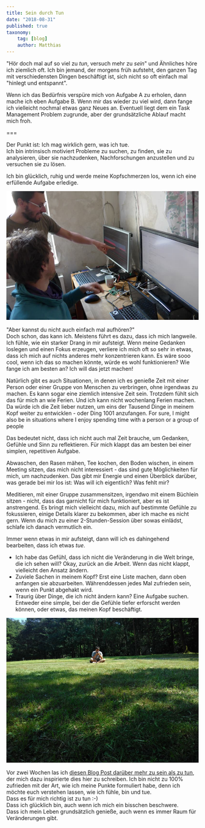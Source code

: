 ```yaml
---
title: Sein durch Tun
date: "2018-08-31"
published: true
taxonomy:
    tag: [blog]
    author: Matthias
---
```


"Hör doch mal auf so viel zu _tun_, versuch mehr zu _sein_" und Ähnliches höre ich ziemlich oft. Ich bin jemand, der morgens früh aufsteht, den ganzen Tag mit verschiedensten Dingen beschäftigt ist, sich nicht so oft einfach mal "hinlegt und entspannt".

Wenn ich das Bedürfnis verspüre mich von Aufgabe A zu erholen, dann mache ich eben Aufgabe B. Wenn mir das wieder zu viel wird, dann fange ich vielleicht nochmal etwas ganz Neues an. Eventuell liegt dem ein Task Management Problem zugrunde, aber der grundsätzliche Ablauf macht mich froh.

===

Der Punkt ist: Ich mag wirklich gern, was ich tue. <br>
Ich bin intrinsisch motiviert Probleme zu suchen, zu finden, sie zu analysieren, über sie nachzudenken, Nachforschungen anzustellen und zu versuchen sie zu lösen.

Ich bin glücklich, ruhig und werde meine Kopfschmerzen los, wenn ich eine erfüllende Aufgabe erledige.

![](matthias_desk.jpg)

"Aber kannst du nicht auch einfach mal aufhören?" <br>
Doch schon, das kann ich. Meistens führt es dazu, dass ich mich langweile. <br>
Ich fühle, wie ein starker Drang in mir aufsteigt. Wenn meine Gedanken loslegen und einen Fokus erzeugen, verliere ich mich oft so sehr in etwas, dass ich mich auf nichts anderes mehr konzentrieren kann. Es wäre sooo cool, wenn ich das so machen könnte, würde es wohl funktionieren? Wie fange ich am besten an? Ich will das jetzt machen!

Natürlich gibt es auch Situationen, in denen ich es genieße Zeit mit einer Person oder einer Gruppe von Menschen zu verbringen, ohne irgendwas zu machen. Es kann sogar eine ziemlich intensive Zeit sein. Trotzdem fühlt sich das für mich an wie Ferien. Und ich kann nicht wochenlang Ferien machen. Da würde ich die Zeit lieber nutzen, um eins der Tausend Dinge in meinem Kopf weiter zu entwicklen - oder Ding 1001 anzufangen.
For sure, I might also be in situations where I enjoy spending time with a person or a group of people

Das bedeutet nicht, dass ich nicht auch mal Zeit brauche, um Gedanken, Gefühle und Sinn zu reflektieren. Für mich klappt das am besten bei einer simplen, repetitiven Aufgabe.

Abwaschen, den Rasen mähen, Tee kochen, den Boden wischen, in einem Meeting sitzen, das mich nicht interessiert - das sind gute Möglichkeiten für mich, um nachzudenken. Das gibt mir Energie und einen Überblick darüber, was gerade bei mir los ist: Was will ich eigentlich? Was fehlt mir?

Meditieren, mit einer Gruppe zusammensitzen, irgendwo mit einem Büchlein sitzen - nicht, dass das garnicht für mich funktioniert, aber es ist anstrengend. Es bringt mich vielleicht dazu, mich auf bestimmte Gefühle zu fokussieren, einige Details klarer zu bekommen, aber ich mache es nicht gern. Wenn du mich zu einer 2-Stunden-Session über sowas einlädst, schlafe ich danach vermutlich ein.

Immer wenn etwas in mir aufsteigt, dann will ich es dahingehend bearbeiten, dass ich etwas _tue_.<br>
- Ich habe das Gefühl, dass ich nicht die Veränderung in die Welt bringe, die ich sehen will? Okay, zurück an die Arbeit. Wenn das nicht klappt, vielleicht den Ansatz ändern.
- Zuviele Sachen in meinem Kopf? Erst eine Liste machen, dann oben anfangen sie abzuarbeiten. Währenddessen jedes Mal zufrieden sein, wenn ein Punkt abgehakt wird.
- Traurig über Dinge, die ich nicht ändern kann? Eine Aufgabe suchen. Entweder eine simple, bei der die Gefühle tiefer erforscht werden können, oder etwas, das meinen Kopf beschäftigt.


![](nerdOnTheLawn.jpg)

Vor zwei Wochen las ich [diesen Blog Post darüber mehr zu sein als zu tun](../2018-08-16_balance-doing-being), der mich dazu inspirierte dies hier zu schreiben. Ich bin nicht zu 100% zufrieden mit der Art, wie ich meine Punkte formuliert habe, denn ich möchte euch verstehen lassen, wie ich fühle, bin und tue. <br>
Dass es für mich richtig ist zu tun :-) <br>
Dass ich glücklich bin, auch wenn ich mich ein bisschen beschwere. <br>
Dass ich mein Leben grundsätzlich genieße, auch wenn es immer Raum für Veränderungen gibt.
